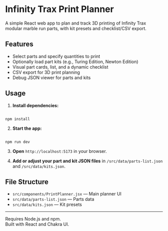 # Infinity Trax Print Planner

A simple React web app to plan and track 3D printing of Infinity Trax modular marble run parts, with kit presets and checklist/CSV export.

## Features

- Select parts and specify quantities to print
- Optionally load part kits (e.g., Turing Edition, Newton Edition)
- Visual part cards, list, and a dynamic checklist
- CSV export for 3D print planning
- Debug JSON viewer for parts and kits

## Usage

1. **Install dependencies:**

```

npm install

```

2. **Start the app:**

```

npm run dev

```

3. **Open** `http://localhost:5173` in your browser.

4. **Add or adjust your part and kit JSON files** in `/src/data/parts-list.json` and `/src/data/kits.json`.

## File Structure

- `src/components/PrintPlanner.jsx` — Main planner UI
- `src/data/parts-list.json` — Parts data
- `src/data/kits.json` — Kit presets

---

Requires Node.js and npm.  
Built with React and Chakra UI.
